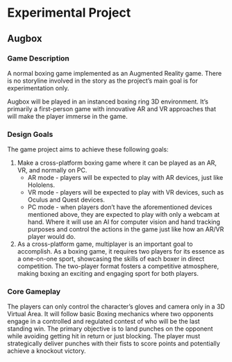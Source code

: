 # Experimental Project

## Augbox

### Game Description
A normal boxing game implemented as an Augmented Reality game. There is no storyline involved in the story as the project’s main goal is for experimentation only. 
	
Augbox will be played in an instanced boxing ring 3D environment. It’s primarily a first-person game with innovative AR and VR approaches that will make the player immerse in the game. 

### Design Goals
The game project aims to achieve these following goals:
  1. Make a cross-platform boxing game where it can be played as an AR, VR, and normally on PC. 
      - AR mode - players will be expected to play with AR devices, just like Hololens.
      - VR mode - players will be expected to play with VR devices, such as Oculus and Quest devices.
      - PC mode - when players don’t have the aforementioned devices mentioned above, they are expected to play with only a webcam at hand. Where it will use an AI for computer vision and hand tracking                        purposes and control the actions in the game just like how an AR/VR player would do.
  2. As a cross-platform game, multiplayer is an important goal to accomplish. As a boxing game, it requires two players for its essence as a one-on-one sport, showcasing the skills of each boxer in direct       competition. The two-player format fosters a competitive atmosphere, making boxing an exciting and engaging sport for both players.

### Core Gameplay
The players can only control the character’s gloves and camera only in a 3D Virtual Area. It will follow basic Boxing mechanics where two opponents engage in a controlled and regulated contest of who will be the last standing win. The primary objective is to land punches on the opponent while avoiding getting hit in return or just blocking. The player must strategically deliver punches with their fists to score points and potentially achieve a knockout victory.
